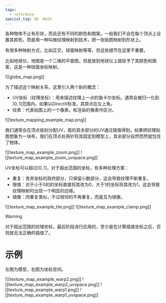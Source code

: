 ```yaml
---
tags:
  - reference
special_tag: 3D  Math
---
```

各种物体不止有形状，而且还有不同的颜色和图案。一般我们不会在每个顶点上设置其颜色，而是用一种叫做纹理映射到技术，把一张贴图映射到形状上。

有很多种映射方式，比如正交，球面映射等等，但这些细节在这里不重要。

比如地球仪，地图是一个二维的平面图，但是放到地球仪上就给予了其颜色和图案，这是一种球面坐标映射。

![[globe_map.png]]

为了描述这个映射关系，这里引入两个新的概念：
- UV坐标（纹理坐标）：用来描述纹理上一点的笛卡尔坐标。通常会被归一化到$[0, 1]$范围内。如果以*DirectX*标准，其原点在左上角。
- 纹素：代表贴图上的一个像素，和渲染的像素作区分。

![[texture_mapping_example_map.png]]

我们通常会在顶点级别分配UV，面的其余部分的UV通过插值得到。如果把纹理贴图想象为一块布，我们在顶点处用针将其固定到模型上，其余部分自然而然就包住了物体。

![[texture_map_example_zoom.png]] ![[texture_map_example_zoom_uvspace.png]]

UV坐标可以超过$[0, 1]$，对于超出范围的坐标，有多种处理方案：
- 重复：舍弃坐标的政府部分，只保留小数部分，这会导致纹理不断重复。
- 限值：对于小于0的的坐标直接将其改为0，大于1的坐标将其改为1，这会导致纹理映射时出现一个明显的边缘。
- 镜像：同重复类似，不过相邻的不再重复，而是互为镜像。

 ![[texture_map_example_tile.png]] ![[texture_map_example_clamp.png]]

> [!warning]
> 对于超出范围的纹理坐标，最后阶段进行应用的，至少是在计算插值坐标之后，否则就无法正确的插值了。

# 示例

左图为模型，右图为坐标空间。

![[texture_map_example_warp2.png]] ![[texture_map_example_warp2_uvspace.png]]
![[texture_map_example_warp1.png]] ![[texture_map_example_warp1_uvspace.png]]